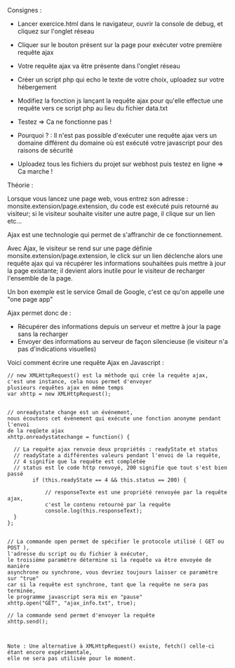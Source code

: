 Consignes :

- Lancer exercice.html dans le navigateur, ouvrir la console de debug, 
et cliquez sur l'onglet réseau
- Cliquer sur le bouton présent sur la page pour exécuter votre première requête ajax
- Votre requête ajax va être présente dans l'onglet réseau

- Créer un script php qui echo le texte de votre choix, uploadez sur votre hébergement
- Modifiez la fonction js lançant la requête ajax pour qu'elle effectue une requête 
vers ce script php au lieu du fichier data.txt
- Testez => Ca ne fonctionne pas !
- Pourquoi ? : Il n'est pas possible d'exécuter une requête ajax vers un domaine différent 
du domaine où est exécuté votre javascript pour des raisons de sécurité

- Uploadez tous les fichiers du projet sur webhost puis testez en ligne => Ca marche !






 Théorie :

Lorsque vous lancez une page web, vous entrez son adresse : monsite.extension/page.extension, 
du code est exécuté puis retourné au visiteur; si le visiteur souhaite visiter une autre page, 
il clique sur un lien etc...

Ajax est une technologie qui permet de s'affranchir de ce fonctionnement.

Avec Ajax, le visiteur se rend sur une page définie monsite.extension/page.extension, le click 
sur un lien déclenche alors une requête ajax qui va récupérer les informations souhaitées 
puis mettre à jour la page existante; il devient alors inutile pour le visiteur 
de recharger l'ensemble de la page.

Un bon exemple est le service Gmail de Google, c'est ce qu'on appelle une "one page app"


  Ajax permet donc de :

  - Récupérer des informations depuis un serveur et mettre à jour la page sans la recharger
  - Envoyer des informations au serveur de façon silencieuse (le visiteur n'a pas d'indications 
  visuelles)

  Voici comment écrire une requête Ajax en Javascript :

    // new XMLHttpRequest() est la méthode qui crée la requête ajax, 
    c'est une instance, cela nous permet d'envoyer
    plusieurs requêtes ajax en même temps
    var xhttp = new XMLHttpRequest();


    // onreadystate change est un événement, 
    nous écoutons cet événement qui exécute une fonction anonyme pendant l'envoi
    de la reqûete ajax
    xhttp.onreadystatechange = function() {

      // La requête ajax renvoie deux propriétés : readyState et status
      // readyState a différentes valeurs pendant l'envoi de la requête, 
      // 4 signifie que la requête est complétée
      // status est le code http renvoyé, 200 signifie que tout s'est bien passé
            if (this.readyState == 4 && this.status == 200) {

                // responseTexte est une propriété renvoyée par la requête ajax, 
                c'est le contenu retourné par la requête
                console.log(this.responseText);
      }
    };


    // La commande open permet de spécifier le protocole utilisé ( GET ou POST ), 
    l'adresse du script ou du fichier à exécuter, 
    le troisième paramètre détermine si la requête va être envoyée de manière 
    asynchrone ou synchrone, vous devriez toujours laisser ce paramètre sur "true" 
    car si la requête est synchrone, tant que la requête ne sera pas terminée,
    le programme javascript sera mis en "pause"
    xhttp.open("GET", "ajax_info.txt", true);

    // la commande send permet d'envoyer la requête
    xhttp.send();



    Note : Une alternative à XMLHttpRequest() existe, fetch() celle-ci étant encore expérimentale,
    elle ne sera pas utilisée pour le moment.
